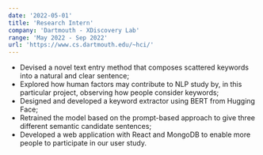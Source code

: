 ```yaml
---
date: '2022-05-01'
title: 'Research Intern'
company: 'Dartmouth - XDiscovery Lab'
range: 'May 2022 - Sep 2022'
url: 'https://www.cs.dartmouth.edu/~hci/'
---
```


- Devised a novel text entry method that composes scattered keywords into a natural and clear sentence;
- Explored how human factors may contribute to NLP study by, in this particular project, observing how people consider keywords;
- Designed and developed a keyword extractor using BERT from Hugging Face;
- Retrained the model based on the prompt-based approach to give three different semantic candidate sentences;
- Developed a web application with React and MongoDB to enable more people to participate in our user study.
